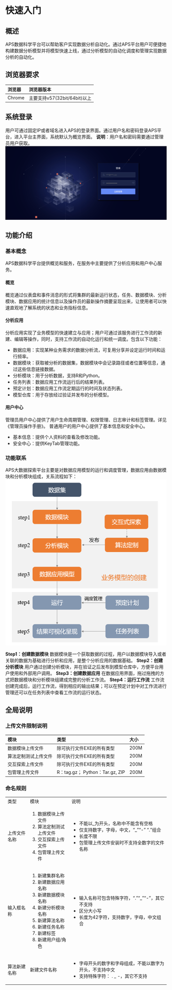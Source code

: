 # 快速入门
## 概述
APS数据科学平台可以帮助客户实现数据分析自动化。通过APS平台用户可便捷地构建数据分析模型并将模型快速上线，通过分析模型的自动化调度和管理实现数据分析的自动化。
## 浏览器要求
| 浏览器 | 浏览器版本 |
| :--- | :--- | 
| Chrome | 主要支持v57(32bit/64bit)以上 |
## 系统登录
用户可通过固定IP或者域名进入APS的登录界面。通过用户名和密码登录APS平台，进入平台主界面，系统默认为概览界面。
**说明**：用户名和密码需要通过管理员用户获取。
![](/user_guide/fig/fig_01.png)
## 功能介绍
### 基本概念
APS数据科学平台提供概览和服务，在服务中主要提供了分析应用和用户中心服务。
#### 概览
概览通过仪表盘和事件消息的形式将集群的最新运行状态，任务、数据模块、分析模块、数据应用的统计信息以及操作员的最新操作摘要呈现出来，让使用者可以快速直观地了解系统的状态和业务指标信息。
#### 分析应用
分析应用实现了业务模型的快速建立与应用；用户可通过该服务进行工作流的新建、编辑等操作，同时，支持工作流的自动化运行和统一调度。包含以下功能：
* 数据应用：实现某种业务需求的数据分析流，可复用分享并设定运行时间和运行频率。
* 数据模块：获取被分析的数据集，数据模块中会记录路径或者位置等信息，通过这些信息链接数据。
* 分析模块：用于分析数据，支持R和Python。
* 任务列表：数据应用工作流运行后的结果列表。
* 预定计划：数据应用工作流定期运行的时间及状态列表。
* 模型仓库：用于存放经过验证并发布的分析模型。
#### 用户中心
管理员用户中心提供了用户生命周期管理、权限管理、日志审计和标签管理。详见《管理员操作手册》。
普通用户的用户中心提供了基本信息和安全中心。
* 基本信息：提供个人资料的查看及修改功能。
* 安全中心：提供KeyTab管理功能。
### 功能联系
APS大数据探索平台主要是对数据应用模型的运行和调度管理，数据应用由数据模块和分析模块组成，关系流程如下：
![](/user_guide/fig/fig_02.png)

**Step1：创建数据模块**
数据模块是一个获取数据的过程，用户以数据模块导入或者关联的数据为基础进行分析和应用，是整个分析应用的数据基础。
**Step2：创建分析模块**
用户通过创建分析模块，并在验证之后发布到模型仓库中，方便平台用户使用和外部用户调用。
**Step3：创建数据应用**
在数据应用界面，拖过拖拽的方式把数据模块和分析模块组建成完整的分析工作流。
**Step4：运行工作流**
工作流创建完成后，运行工作流，得到相应的输出结果；可以在预定计划中对工作流进行管理还可以在任务列表中查看工作流的运行状态。
   
## 全局说明
### 上传文件限制说明
| 模块 | 类型 | 大小 |
| :--- | :--- | :--- |
| 数据模块上传文件 | 除可执行文件EXE的所有类型 | 200M |
| 算法定制测试上传文件 | 除可执行文件EXE的所有类型 | 200M |
| 交互探索上传文件 | 除可执行文件EXE的所有类型 | 200M |
| 包管理上传文件 |  R：tag.gz； Python：Tar.gz, ZIP | 200M |
### 命名规则
<table>
   <tr>
      <td>类型</td>
      <td>模块</td>
      <td>说明</td>
   </tr>
   <tr>
      <td>上传文件名称</td>
      <td><ol>
  <li>数据模块上传文件</li>
  <li>算法定制测试上传文件</li>
  <li>交互探索上传文件</li>
  <li>包管理上传文件</li>
</ol></td>
      <td><ul>
  <li>不能以_为开头，名称中不能含有空格</li>
  <li>仅支持数字，字母，中文，“_”“-” “.”组合</li>
  <li>长度不限</li>
  <li>包管理上传文件安装时不支持全数字的文件名称</li>
</ul></td>
   </tr>
   <tr>
      <td>输入框名称</td>
      <td><ol>
  <li>新建集群名称</li>
  <li>新建数据应用名称</li>
  <li>新建数据模块名称</li>
  <li>新建分析模块名称</li>
  <li>新建算法名称</li>
  <li>新建任务名称</li>
  <li>新建标签</li>
  <li>新建用户组/角色</li>
</ol></td>
      <td><ul>
  <li>输入名称可包含特殊字符，“.”“_”“-”，其它不支持</li>
  <li>区分大小写</li>
  <li>长度为42字符，支持数字，字母，中文组合</li>
</ul></td>
   </tr>
   <tr>
      <td>算法新建名称</td>
      <td>新建文件名称</td>
      <td><ul>
  <li>字母开头的数字和字母组成，不能以数字为开头，不支持中文</li>
  <li>支持特殊字符： . _ -，其它不支持</li>
</ul></td>
   </tr>
</table>



